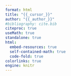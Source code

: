 ```yaml
---
format: html
title: "{{_cursor_}}"
author: "{{_author_}}"
#bibliography: cite.bib
citeproc: true
useMath: true
standalone: true
html:
  embed-resources: true
  self-contained-math: true
  code-fold: true
colorlinks: true
engine: knitr
---
```


